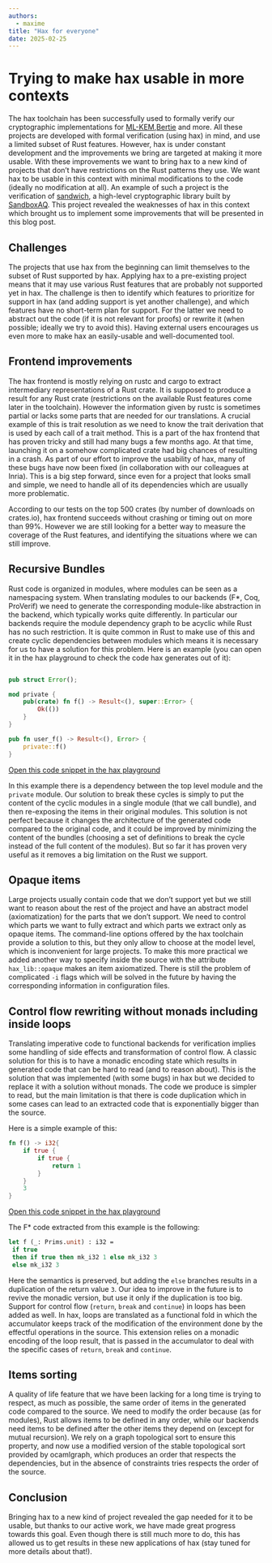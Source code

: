 ```yaml
---
authors:
  - maxime
title: "Hax for everyone"
date: 2025-02-25
---
```


# Trying to make hax usable in more contexts
The hax toolchain has been successfully used to formally verify our cryptographic implementations for [ML-KEM](https://cryspen.com/post/ml-kem-verification/),[Bertie](https://cryspen.com/post/hax-pv/) and more. All these projects are developed with formal verification (using hax) in mind, and use a limited subset of Rust features.
However, hax is under constant development and the improvements we bring are targeted at making it more usable. With these improvements we want to bring hax to a new kind of projects that don’t have restrictions on the Rust patterns they use. We want hax to be usable in this context with minimal modifications to the code (ideally no modification at all). An example of such a project is the verification of [sandwich](https://github.com/sandbox-quantum/sandwich), a high-level cryptographic library built by [SandboxAQ](https://cryspen.com/post/hax-sandbox/). This project revealed the weaknesses of hax in this context which brought us to implement some improvements that will be presented in this blog post.
## Challenges
The projects that use hax from the beginning can limit themselves to the subset of Rust supported by hax. Applying hax to a pre-existing project means that it may use various Rust features that are probably not supported yet in hax. The challenge is then to identify which features to prioritize for support in hax (and adding support is yet another challenge), and which features have no short-term plan for support. For the latter we need to abstract out the code (if it is not relevant for proofs) or rewrite it (when possible; ideally we try to avoid this).
Having external users encourages us even more to make hax an easily-usable and well-documented tool.
## Frontend improvements
The hax frontend is mostly relying on rustc and cargo to extract intermediary representations of a Rust crate. It is supposed to produce a result for any Rust crate (restrictions on the available Rust features come later in the toolchain). However the information given by rustc is sometimes partial or lacks some parts that are needed for our translations. A crucial example of this is trait resolution as we need to know the trait derivation that is used by each call of a trait method. This is a part of the hax frontend that has proven tricky and still had many bugs a few months ago. At that time, launching it on a somehow complicated crate had big chances of resulting in a crash. As part of our effort to improve the usability of hax, many of these bugs have now been fixed (in collaboration with our colleagues at Inria). This is a big step forward, since even for a project that looks small and simple, we need to handle all of its dependencies which are usually more problematic.

According to our tests on the top 500 crates (by number of downloads on crates.io), hax frontend succeeds without crashing or timing out on more than 99%. However we are still looking for a better way to measure the coverage of the Rust features, and identifying the situations where we can still improve.
## Recursive Bundles
Rust code is organized in modules, where modules can be seen as a namespacing system. When translating modules to our backends (F*, Coq, ProVerif) we need to generate the corresponding module-like abstraction in the backend, which typically works quite differently. In particular our backends require the module dependency graph to be acyclic while Rust has no such restriction. It is quite common in Rust to make use of this and create cyclic dependencies between modules which means it is necessary for us to have a solution for this problem.
Here is an example (you can open it in the hax playground to check the code hax generates out of it):
```rust

pub struct Error();

mod private {
	pub(crate) fn f() -> Result<(), super::Error> {
    	Ok(())
	}
}

pub fn user_f() -> Result<(), Error> {
	private::f()
}
```
[Open this code snippet in the hax playground](https://hax-playground.cryspen.com/#fstar/b7fe08cccd/gist=fcb9cb9854c69ee6e2788648a380ff79)

In this example there is a dependency between the top level module and the `private` module. Our solution to break these cycles is simply to put the content of the cyclic modules in a single module (that we call bundle), and then re-exposing the items in their original modules.
This solution is not perfect because it changes the architecture of the generated code compared to the original code, and it could be improved by minimizing the content of the bundles (choosing a set of definitions to break the cycle instead of the full content of the modules). But so far it has proven very useful as it removes a big limitation on the Rust we support.
## Opaque items
Large projects usually contain code that we don’t support yet but we still want to reason about the rest of the project and have an abstract model (axiomatization) for the parts that we don’t support. We need to control which parts we want to fully extract and which parts we extract only as opaque items. The command-line options offered by the hax toolchain provide a solution to this, but they only allow to choose at the model level, which is inconvenient for large projects. To make this more practical we added another way to specify inside the source with the attribute `hax_lib::opaque` makes an item axiomatized. There is still the problem of complicated `-i` flags which will be solved in the future by having the corresponding information in configuration files.
## Control flow rewriting without monads including inside loops
Translating imperative code to functional backends for verification implies some handling of side effects and transformation of control flow. A classic solution for this is to have a monadic encoding state which results in generated code that can be hard to read (and to reason about). This is the solution that was implemented (with some bugs) in hax but we decided to replace it with a solution without monads. The code we produce is simpler to read, but the main limitation is that there is code duplication which in some cases can lead to an extracted code that is exponentially bigger than the source.

Here is a simple example of this:
```rust
fn f() -> i32{
	if true {
    	if true {
        	return 1
    	}
	}
	3
}
```
[Open this code snippet in the hax playground](https://hax-playground.cryspen.com/#fstar/b7fe08cccd/gist=078ca6da8dad17541533bb5a0724784b)

The F* code extracted from this example is the following:
```ocaml
let f (_: Prims.unit) : i32 =
 if true
 then if true then mk_i32 1 else mk_i32 3
 else mk_i32 3
```
Here the semantics is preserved, but adding the `else` branches results in a duplication of the return value `3`.
Our idea to improve in the future is to revive the monadic version, but use it only if the duplication is too big. 
Support for control flow (`return`, `break` and `continue`) in loops has been added as well. In hax, loops are translated as a functional fold in which the accumulator keeps track of the modification of the environment done by the effectful operations in the source. This extension relies on a monadic encoding of the loop result, that is passed in the accumulator to deal with the specific cases of `return`, `break` and `continue`. 
## Items sorting
A quality of life feature that we have been lacking for a long time is trying to respect, as much as possible, the same order of items in the generated code compared to the source. We need to modify the order because (as for modules), Rust allows items to be defined in any order, while our backends need items to be defined after the other items they depend on (except for mutual recursion). We rely on a graph topological sort to ensure this property, and now use a modified version of the stable topological sort provided by ocamlgraph, which produces an order that respects the dependencies, but in the absence of constraints tries respects the order of the source.
## Conclusion
Bringing hax to a new kind of project revealed the gap needed for it to be usable, but thanks to our active work, we have made great progress towards this goal. Even though there is still much more to do, this has allowed us to get results in these new applications of hax (stay tuned for more details about that!).
